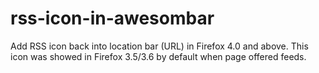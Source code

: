 rss-icon-in-awesombar
=====================

Add RSS icon back into location bar (URL) in Firefox 4.0 and above. This icon was showed in Firefox 3.5/3.6 by default when page offered feeds.

